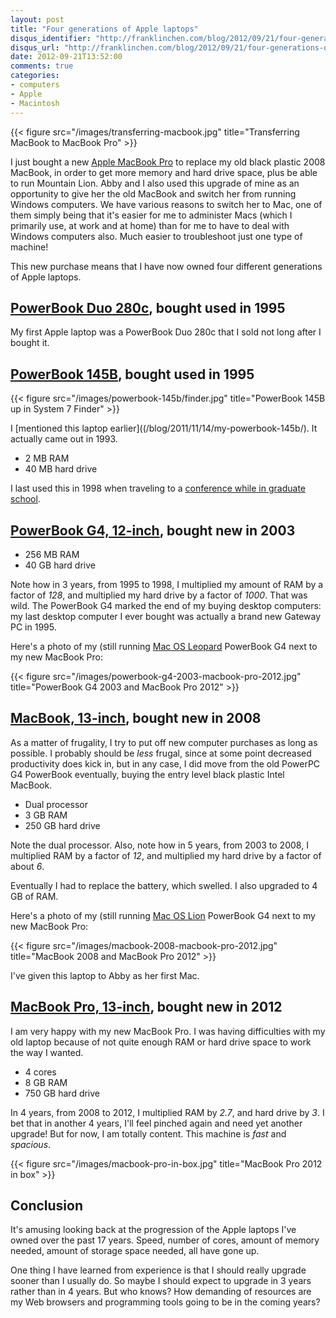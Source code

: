 ```yaml
---
layout: post
title: "Four generations of Apple laptops"
disqus_identifier: "http://franklinchen.com/blog/2012/09/21/four-generations-of-apple-laptops/"
disqus_url: "http://franklinchen.com/blog/2012/09/21/four-generations-of-apple-laptops/"
date: 2012-09-21T13:52:00
comments: true
categories: 
- computers
- Apple
- Macintosh
---
```

{{< figure src="/images/transferring-macbook.jpg" title="Transferring MacBook to MacBook Pro" >}}

I just bought a new [Apple MacBook Pro](http://www.apple.com/macbook-pro/) to replace my old black plastic 2008 MacBook, in order to get more memory and hard drive space, plus be able to run Mountain Lion. Abby and I also used this upgrade of mine as an opportunity to give her the old MacBook and switch her from running Windows computers. We have various reasons to switch her to Mac, one of them simply being that it's easier for me to administer Macs (which I primarily use, at work and at home) than for me to have to deal with Windows computers also. Much easier to troubleshoot just one type of machine!

This new purchase means that I have now owned four different generations of Apple laptops.

## [PowerBook Duo 280c](http://en.wikipedia.org/wiki/PowerBook_Duo), bought used in 1995

My first Apple laptop was a PowerBook Duo 280c that I sold not long after I bought it.

## [PowerBook 145B](http://en.wikipedia.org/wiki/PowerBook_140#PowerBook_145B), bought used in 1995

{{< figure src="/images/powerbook-145b/finder.jpg" title="PowerBook 145B up in System 7 Finder" >}}

I [mentioned this laptop earlier]((/blog/2011/11/14/my-powerbook-145b/). It actually came out in 1993.

- 2 MB RAM
- 40 MB hard drive

I last used this in 1998 when traveling to a [conference while in graduate school](http://www.informatik.uni-trier.de/~ley/db/conf/pldi/pldi98.html).

## [PowerBook G4, 12-inch](http://en.wikipedia.org/wiki/PowerBook_G4), bought new in 2003

- 256 MB RAM
- 40 GB hard drive

Note how in 3 years, from 1995 to 1998, I multiplied my amount of RAM by a factor of *128*, and multiplied my hard drive by a factor of *1000*. That was wild. The PowerBook G4 marked the end of my buying desktop computers: my last desktop computer I ever bought was actually a brand new Gateway PC in 1995.

Here's a photo of my (still running [Mac OS Leopard](http://en.wikipedia.org/wiki/Mac_OS_X_Leopard) PowerBook G4 next to my new MacBook Pro:

{{< figure src="/images/powerbook-g4-2003-macbook-pro-2012.jpg" title="PowerBook G4 2003 and MacBook Pro 2012" >}}

## [MacBook, 13-inch](http://en.wikipedia.org/wiki/MacBook), bought new in 2008

As a matter of frugality, I try to put off new computer purchases as long as possible. I probably should be *less* frugal, since at some point decreased productivity does kick in, but in any case, I did move from the old PowerPC G4 PowerBook eventually, buying the entry level black plastic Intel MacBook.

- Dual processor
- 3 GB RAM
- 250 GB hard drive

Note the dual processor. Also, note how in 5 years, from 2003 to 2008, I multiplied RAM by a factor of *12*, and multiplied my hard drive by a factor of about *6*.

Eventually I had to replace the battery, which swelled. I also upgraded to 4 GB of RAM.

Here's a photo of my (still running [Mac OS Lion](http://en.wikipedia.org/wiki/Mac_OS_X_Lion) PowerBook G4 next to my new MacBook Pro:

{{< figure src="/images/macbook-2008-macbook-pro-2012.jpg" title="MacBook 2008 and MacBook Pro 2012" >}}

I've given this laptop to Abby as her first Mac.

## [MacBook Pro, 13-inch](http://en.wikipedia.org/wiki/MacBook_Pro), bought new in 2012

I am very happy with my new MacBook Pro. I was having difficulties with my old laptop because of not quite enough RAM or hard drive space to work the way I wanted.

- 4 cores
- 8 GB RAM
- 750 GB hard drive

In 4 years, from 2008 to 2012, I multiplied RAM by *2.7*, and hard drive by *3*. I bet that in another 4 years, I'll feel pinched again and need yet another upgrade! But for now, I am totally content. This machine is *fast* and *spacious*.

{{< figure src="/images/macbook-pro-in-box.jpg" title="MacBook Pro 2012 in box" >}}

## Conclusion

It's amusing looking back at the progression of the Apple laptops I've owned over the past 17 years. Speed, number of cores, amount of memory needed, amount of storage space needed, all have gone up.

One thing I have learned from experience is that I should really upgrade sooner than I usually do. So maybe I should expect to upgrade in 3 years rather than in 4 years. But who knows? How demanding of resources are my Web browsers and programming tools going to be in the coming years?
